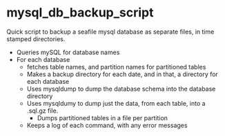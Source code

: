 # mysql_db_backup_script

Quick script to backup a seafile mysql database as separate files, in time stamped directories.

* Queries mySQL for database names
* For each database
  * fetches table names, and partition names for partitioned tables
  * Makes a backup directory for each date, and in that, a directory for each database
  * Uses mysqldump to dump the database schema into the database directory
  * Uses mysqldumy to dump just the data, from each table, into a <table>.sql.gz file.
    * Dumps partitioned tables in a file per partition
  * Keeps a log of each command, with any error messages


